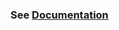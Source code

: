 ### See [Documentation](https://rapidai.github.io/RapidOCRDocs/docs/install_usage/rapidocr/install/)
